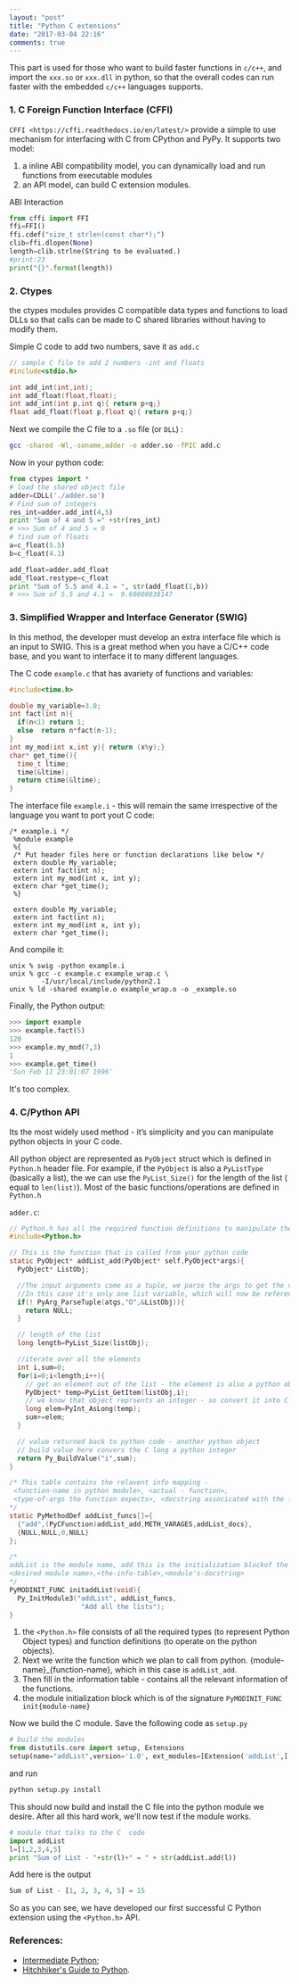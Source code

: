```yaml
---
layout: "post"
title: "Python C extensions"
date: "2017-03-04 22:16"
comments: true
---
```


This part is used for those who want to build faster functions in `c/c++`, and import the `xxx.so` or `xxx.dll` in python, so that the overall codes can run faster with the embedded `c/c++` languages supports.

### 1. C Foreign Function Interface (CFFI)

`CFFI <https://cffi.readthedocs.io/en/latest/>` provide a simple to use mechanism for interfacing with C from CPython and PyPy. It supports two model:

1. a inline ABI compatibility model, you can dynamically load and run functions from executable modules
2. an API model, can build C extension modules.

ABI Interaction
```python
from cffi import FFI
ffi=FFI()
ffi.cdef("size_t strlen(const char*);")
clib=ffi.dlopen(None)
length=clib.strlne(String to be evaluated.)
#print:23
print("{}".format(length))
```


### 2. Ctypes

the ctypes modules provides C compatible data types and functions to load DLLs so that calls can be made to C shared libraries without having to modify them.

Simple C code to add two numbers, save it as `add.c`
```c++
// sample C file to add 2 numbers -int and floats
#include<stdio.h>

int add_int(int,int);
int add_float(float,float);
int add_int(int p,int q){ return p+q;}
float add_float(float p,float q){ return p+q;}
```

Next we compile the C file to a `.so` file (or `DLL`) :

```bash
gcc -shared -Wl,-soname,adder -o adder.so -fPIC add.c
```

Now in your python code:
```python
from ctypes import *
# load the shared object file
adder=CDLL('./adder.so')
# Find sum of integers
res_int=adder.add_int(4,5)
print "Sum of 4 and 5 =" +str(res_int)
# >>> Sum of 4 and 5 = 9
# find sum of floats
a=c_float(5.5)
b=c_float(4.1)

add_float=adder.add_float
add_float.restype=c_float
print "Sum of 5.5 and 4.1 = ", str(add_float(1,b))
# >>> Sum of 5.5 and 4.1 =  9.60000038147
```

### 3. Simplified Wrapper and Interface Generator (SWIG)
In this method, the developer must develop an extra interface file which is an input to SWIG.  This is a great method when you have a C/C++ code base, and you want to interface it to many different languages.

The C code `example.c` that has avariety of functions and variables:

```c
#include<time.h>

double my_variable=3.0;
int fact(int n){
  if(n<1) return 1;
  else  return n*fact(n-1);
}
int my_mod(int x,int y){ return (x%y);}
char* get_time(){
  time_t ltime;
  time(&ltime);
  return ctime(&ltime);
}
```

The interface file `example.i` - this will remain the same irrespective of the language you want to port yout C code:

```
/* example.i */
 %module example
 %{
 /* Put header files here or function declarations like below */
 extern double My_variable;
 extern int fact(int n);
 extern int my_mod(int x, int y);
 extern char *get_time();
 %}

 extern double My_variable;
 extern int fact(int n);
 extern int my_mod(int x, int y);
 extern char *get_time();
```

And compile it:

```
unix % swig -python example.i
unix % gcc -c example.c example_wrap.c \
        -I/usr/local/include/python2.1
unix % ld -shared example.o example_wrap.o -o _example.so
```

Finally, the Python output:

```python
>>> import example
>>> example.fact(5)
120
>>> example.my_mod(7,3)
1
>>> example.get_time()
'Sun Feb 11 23:01:07 1996'
```
It's too complex.

### 4. C/Python API
Its the most widely used method - it’s simplicity and you can manipulate python objects in your C code.

All python object are represented as `PyObject` struct which is defined in `Python.h` header file. For example, if the `PyObject` is also a `PyListType` (basically a list), the we can use the `PyList_Size()` for the length of the list ( equal to `len(list)`). Most of the basic functions/operations are defined in `Python.h`

`adder.c`:

```c
// Python.h has all the required function definitions to manipulate the Python objects.
#include<Python.h>

// This is the function that is called from your python code
static PyObject* addList_add(PyObject* self,PyObject*args){
  PyObject* ListObj;

  //The input arguments come as a tuple, we parse the args to get the various variables
  //In this case it's only one list variable, which will now be reference by ListObj
  if(! PyArg_ParseTuple(atgs,"O",&ListObj)){
    return NULL;
  }

  // length of the list
  long length=PyList_Size(listObj);

  //iterate over all the elements
  int i,sum=0;
  for(i=0;i<length;i++){
    // get an element out of the list - the element is also a python objects
    PyObject* temp=PyList_GetItem(listObj,i);
    // we know that object reprsents an integer - so convert it into C long
    long elem=PyInt_AsLong(temp);
    sum+=elem;
  }

  // value returned back to python code - another python object
  // build value here convers the C long a python integer
  return Py_BuildValue("i",sum);
}

/* This table contains the relavent info mapping -
 <function-name in python module>, <actual - function>,
 <type-of-args the function expects>, <docstring associcated with the function>
*/
static PyMethodDef addList_funcs[]={
  {"add",(PyCFunction)addList_add,METH_VARAGES,addList_docs},
  {NULL,NULL,0,NULL}
};

/*
addList is the module name, add this is the initialization blockof the module.
<desired module name>,<the-info-table>,<module's-docstring>
*/
PyMODINIT_FUNC initaddList(void){
  Py_InitModule3("addList", addList_funcs,
                  "Add all the lists");
}
```

1. the `<Python.h>` file consists of all the required types (to represent Python Object types) and function definitions (to operate on the python objects).
2. Next we write the function which we plan to call from python. {module-name}_{function-name}, which in this case is `addList_add`.
3. Then fill in the information table - contains all the relevant information of the functions.
4. the module initialization block which is of the signature `PyMODINIT_FUNC init{module-name}`



Now we build the C module. Save the following code as `setup.py`
```python
# build the modules
from distutils.core import setup, Extensions
setup(name="addList",version='1.0', ext_modules=[Extension('addList',['adder.c'])])
```

and run

```python
python setup.py install
```

This should now build and install the C file into the python module we desire. After all this hard work, we'll now test if the module works.

```python
# module that talks to the C  code
import addList
l=[1,2,3,4,5]
print "Sum of List - "+str(l)+" = " + str(addList.add(l))
```
Add here is the output
```python
Sum of List - [1, 2, 3, 4, 5] = 15
```
So as you can see, we have developed our first successful C Python extension using the `<Python.h>` API.


### References:
 - [Intermediate Python](http://book.pythontips.com/en/latest/python_c_extension.html);
 - [Hitchhiker's Guide to Python](http://docs.python-guide.org/en/latest/scenarios/clibs/).

